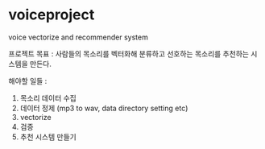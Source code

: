 # voiceproject
voice vectorize and recommender system

프로젝트 목표 : 사람들의 목소리를 벡터화해 분류하고 선호하는 목소리를 추천하는 시스템을 만든다. 

해야할 일들 :

1. 목소리 데이터 수집
2. 데이터 정제 (mp3 to wav, data directory setting etc)
3. vectorize
4. 검증
5. 추천 시스템 만들기


